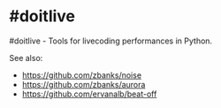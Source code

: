 \#doitlive
========

\#doitlive - Tools for livecoding performances in Python.

See also: 

 - https://github.com/zbanks/noise 
 - https://github.com/zbanks/aurora
 - https://github.com/ervanalb/beat-off
